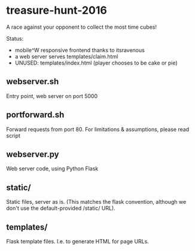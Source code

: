 # treasure-hunt-2016
A race against your opponent to collect the most time cubes!

Status:
 * mobile^W responsive frontend thanks to itsravenous
 * a web server serves templates/claim.html
 * UNUSED: templates/index.html (player chooses to be cake or pie)

## webserver.sh
Entry point, web server on port 5000

## portforward.sh
Forward requests from port 80.
For limitations & assumptions, please read script

## webserver.py
Web server code, using Python Flask

## static/
Static files, server as is.
(This matches the flask convention, although we don't use the default-provided /static/ URL).

## templates/
Flask template files.  I.e. to generate HTML for page URLs.
